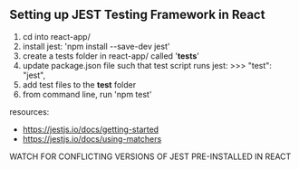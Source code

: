 ## Setting up JEST Testing Framework in React

1. cd into react-app/
2. install jest: 'npm install --save-dev jest'
3. create a tests folder in react-app/ called '__tests__'
4. update package.json file such that test script runs jest: >>>  "test": "jest",
5. add test files to the __test__ folder
6. from command line, run 'npm test'

resources:
- https://jestjs.io/docs/getting-started
- https://jestjs.io/docs/using-matchers


WATCH FOR CONFLICTING VERSIONS OF JEST PRE-INSTALLED IN REACT